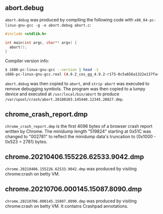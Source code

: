 ## abort.debug

`abort.debug` was produced by compiling the following code with
`x86_64-pc-linux-gnu-gcc -g -o abort.debug abort.c`:

```c
#include <stdlib.h>

int main(int argc, char** argv) {
  abort();
}
```

Compiler version info:

```sh
$ i686-pc-linux-gnu-gcc --version | head -1
i686-pc-linux-gnu-gcc.real (4.9.2_cos_gg_4.9.2-r175-0c5a656a1322e137fa4a251f2ccc6c4022918c0a_4.9.2-r175) 4.9.x 20150123 (prerelease)
```

`abort.debug` was then copied to `abort`, and `strip abort` was executed to
remove debugging symbols. The program was then copied to a lumpy device and
executed at `/usr/local/bin/abort` to produce
`/var/spool/crash/abort.20180103.145440.12345.20827.dmp`.

## chrome\_crash\_report.dmp

`chrome_crash_report.dmp` is the first 4096 bytes of a browser crash report
written by Chrome. The minidump length "519824" starting at 0x51C was changed to
"002781" to reflect the minidump data's truncation to (0x1000 - 0x523 = 2781)
bytes.

## chrome.20210406.155226.62533.9042.dmp

`chrome.20210406.155226.62533.9042.dmp` was produced by visiting chrome:crash
on betty VM.

## chrome.20210706.000145.15087.8090.dmp

`chrome.20210706.000145.15087.8090.dmp` was produced by visiting chrome:crash
on betty VM. It contains Crashpad annotations.
